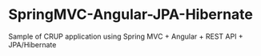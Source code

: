 # SpringMVC-Angular-JPA-Hibernate
Sample of CRUP application using Spring MVC + Angular + REST API + JPA/Hibernate
